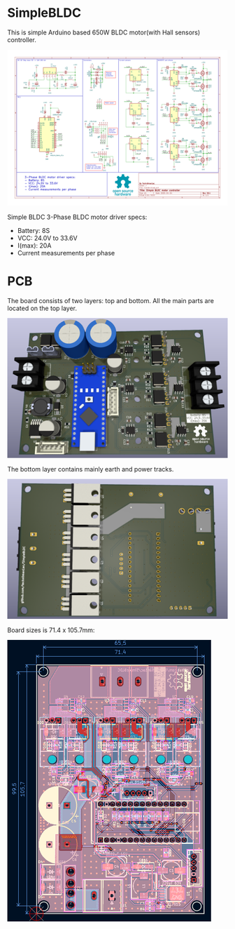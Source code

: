# SimpleBLDC

This is simple Arduino based 650W BLDC motor(with Hall sensors) controller.

![BLDC motor driver schematic](https://raw.githubusercontent.com/techn0man1ac/SimpleBLDC/refs/heads/main/PCB/IMGs/Schematic.png)

Simple BLDC 3-Phase BLDC motor driver specs:
- Battery: 8S 
- VCC: 24.0V to 33.6V
- I(max): 20A 
- Сurrent measurements per phase

# PCB

The board consists of two layers: top and bottom. All the main parts are located on the top layer.

![Face PCB side](https://raw.githubusercontent.com/techn0man1ac/SimpleBLDC/refs/heads/main/PCB/IMGs/PCB_face.png)

The bottom layer contains mainly earth and power tracks.

![The PCB bottom laye](https://raw.githubusercontent.com/techn0man1ac/SimpleBLDC/refs/heads/main/PCB/IMGs/PCB_back.png)

Board sizes is 71.4 x 105.7mm:

![BLDC motor driver schematic](https://raw.githubusercontent.com/techn0man1ac/SimpleBLDC/refs/heads/main/PCB/IMGs/PCB_sizes.png)

